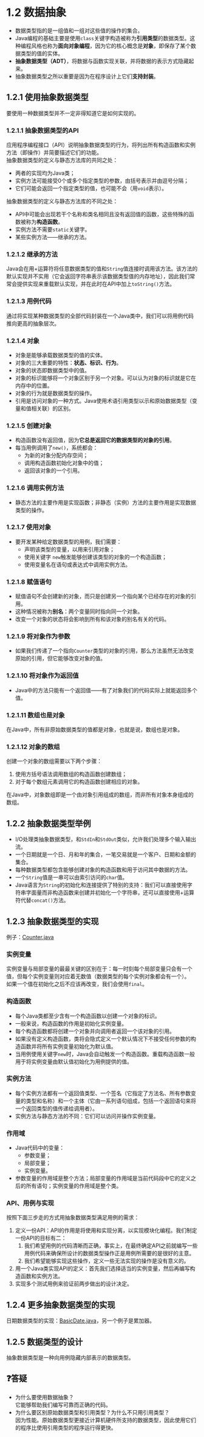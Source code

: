 # 1.2 数据抽象
* 数据类型指的是一组值和一组对这些值的操作的集合。
* Java编程的基础主要是使用`class`关键字构造被称为**引用类型**的数据类型。这种编程风格也称为**面向对象编程**，因为它的核心概念是**对象**，即保存了某个数据类型的值的实体。
* **抽象数据类型（ADT）**，将数据与函数实现关联，并将数据的表示方式隐藏起来。
* 抽象数据类型之所以重要是因为在程序设计上它们**支持封装**。

## 1.2.1 使用抽象数据类型
要使用一种数据类型并不一定非得知道它是如何实现的。
### 1.2.1.1 抽象数据类型的API
应用程序编程接口（API）说明抽象数据类型的行为，将列出所有构造函数和实例方法（即操作）并简要描述它们的功能。  
抽象数据类型的定义与静态方法库的共同之处：
* 两者的实现均为Java类；
* 实例方法可能接受0个或多个指定类型的参数，由括号表示并由逗号分隔；
* 它们可能会返回一个指定类型的值，也可能不会（用`void`表示）。

抽象数据类型的定义与静态方法库的不同之处：
* API中可能会出现若干个名称和类名相同且没有返回值的函数，这些特殊的函数被称为**构造函数**。
* 实例方法不需要`static`关键字。
* 某些实例方法——继承的方法。

### 1.2.1.2 继承的方法
Java会在用+运算符将任意数据类型的值和`String`值连接时调用该方法。该方法的默认实现并不实用（它会返回字符串表示该数据类型值的内存地址），因此我们常常会提供实现来重载默认实现，并在此时在API中加上`toString()`方法。

### 1.2.1.3 用例代码
通过将实现某种数据类型的全部代码封装在一个Java类中，我们可以将用例代码推向更高的抽象层次。

### 1.2.1.4 对象
* 对象是能够承载数据类型的值的实体。
* 对象的三大重要的特性：**状态、标识、行为**。
* 对象的状态即数据类型中的值。
* 对象的标识能够将一个对象区别于另一个对象。可以认为对象的标识就是它在内存中的位置。
* 对象的行为就是数据类型的操作。
* 引用是访问对象的一种方式。Java使用术语引用类型以示和原始数据类型（变量和值相关联）的区别。

### 1.2.1.5 创建对象
* 构造函数没有返回值，因为**它总是返回它的数据类型的对象的引用**。
* 每当用例调用了`new()`，系统都会：
  * 为新的对象分配内存空间；
  * 调用构造函数初始化对象中的值；
  * 返回该对象的一个引用。

### 1.2.1.6 调用实例方法
* 静态方法的主要作用是实现函数；非静态（实例）方法的主要作用是实现数据类型的操作。

### 1.2.1.7 使用对象
* 要开发某种给定数据类型的用例，我们需要：
  * 声明该类型的变量，以用来引用对象；
  * 使用关键字 `new`触发能够创建该类型的对象的一个构造函数；
  * 使用变量名在语句或表达式中调用实例方法。

### 1.2.1.8 赋值语句
* 赋值语句不会创建新的对象，而只是创建另一个指向某个已经存在的对象的引用。
* 这种情况被称为**别名**：两个变量同时指向同一个对象。
* 改变一个对象的状态将会影响到所有和该对象的别名有关的代码。

### 1.2.1.9 将对象作为参数
* 如果我们传递了一个指向`Counter`类型的对象的引用，那么方法虽然无法改变原始的引用，但它能够改变对象的值。

### 1.2.1.10 将对象作为返回值
* Java中的方法只能有一个返回值——有了对象我们的代码实际上就能返回多个值。

### 1.2.1.11 数组也是对象
在Java中，所有非原始数据类型的值都是对象，也就是说，数组也是对象。

### 1.2.1.12 对象的数组
创建一个对象的数组需要以下两个步骤：
  1. 使用方括号语法调用数组的构造函数创建数组；
  2. 对于每个数组元素调用它的构造函数创建相应的对象。

在Java中，对象数组即是一个由对象引用组成的数组，而非所有对象本身组成的数组。

## 1.2.2 抽象数据类型举例
* I/O处理类抽象数据类型，和`StdIn`和`StdOut`类似，允许我们处理多个输入输出流。
* 一个日期就是一个日、月和年的集合，一笔交易就是一个客户、日期和金额的集合。
* 每种数据类型都包含能够创建对象的构造函数和用于访问其中数据的方法。
* 一个`String`值是一串可以由索引访问的`char`值。
* Java语言为`String`的初始化和连接提供了特别的支持：我们可以直接使用字符串字面量而非构造函数来创建并初始化一个字符串，还可以直接使用+运算符代替`concat()`方法。

## 1.2.3 抽象数据类型的实现
例子：[Counter.java](/Algorithms/src/chapter01/Counter.java)
### 实例变量
实例变量与局部变量的最最关键的区别在于：每一时刻每个局部变量只会有一个值，但每个实例变量则对应着无数值（数据类型的每个实例对象都会有一个）。  
如果一个值在初始化之后不应该再改变，我们会使用`final`。
### 构造函数
* 每个Java类都至少含有一个构造函数以创建一个对象的标识。
* 一般来说，构造函数的作用是初始化实例变量。
* 每个构造函数都将创建一个对象并向调用者返回一个该对象的引用。
* 如果没有定义构造函数，类将会隐式定义一个默认情况下不接受任何参数的构造函数并将所有实例变量初始化为默认值。
* 当用例使用关键字`new`时，Java会自动触发一个构造函数。重载构造函数一般用于将实例变量由默认值初始化为用例提供的值。

### 实例方法
* 每个实例方法都有一个返回值类型、一个签名（它指定了方法名、所有参数变量的类型和名称）和一个主体（它由一系列语句组成，包括一个返回语句来将一个返回类型的值传递给调用者）。
* 实例方法与静态方法的不同：它们可以访问并操作实例变量。

### 作用域
* Java代码中的变量：
  * 参数变量；
  * 局部变量；
  * 实例变量。
* 参数变量的作用域是整个方法；局部变量的作用域是当前代码段中它的定义之后的所有语句；实例变量的作用域是整个类。

### API、用例与实现
按照下面三步走的方式用抽象数据类型满足用例的需求：
1. 定义一份API：API的作用是将使用和实现分离，以实现模块化编程。我们制定一份API的目标有二：
   1. 我们希望用例的代码清晰而正确，事实上，在最终确定API之前就编写一些用例代码来确保所设计的数据类型操作正是用例所需要的是很好的主意。
   2. 我们希望能够实现这些操作，定义一些无法实现的操作是没有意义的。
2. 用一个Java类实现API的定义：首先我们选择适当的实例变量，然后再编写构造函数和实例方法。
3. 实现多个测试用例来验证前两步做出的设计决定。

## 1.2.4 更多抽象数据类型的实现
日期数据类型的实现：[BasicDate.java](/Algorithms/src/chapter01/BasicDate.java)，另一个例子是累加器。

## 1.2.5 数据类型的设计
抽象数据类型是一种向用例隐藏内部表示的数据类型。

## ❓答疑
* 为什么要使用数据抽象？  
它能够帮助我们编写可靠而正确的代码。
* 为什么要区别原始数据类型和引用类型？为什么不只用引用类型？  
因为性能。原始数据类型更接近计算机硬件所支持的数据类型，因此使用它们的程序比使用引用类型的程序运行得更快。
